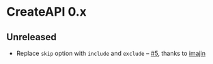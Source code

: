 # CreateAPI 0.x

## Unreleased

- Replace `skip` option with `include` and `exclude` – [#5](https://github.com/kean/CreateAPI/pull/5), thanks to [imajin](https://github.com/imjn)
